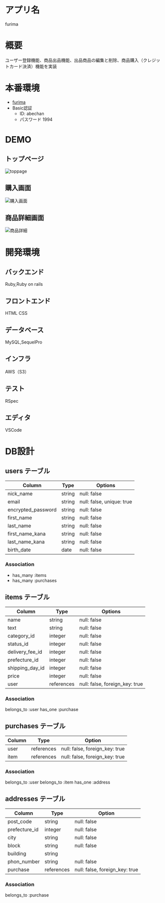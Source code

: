 # アプリ名
furima
# 概要
ユーザー登録機能、商品出品機能、出品商品の編集と削除、商品購入（クレジットカード決済）機能を実装
# 本番環境
- [furima](https://furima-29584.herokuapp.com/#)
- Basic認証
    - ID: abechan
    - パスワード 1994

# DEMO
## トップページ
![toppage](https://i.gyazo.com/8a8ba8633579d8f8c9072f94c783ace0.png)
## 購入画面
![購入画面](https://i.gyazo.com/eaa8c92a916a2bbfd5a3d6f941703b58.png)
## 商品詳細画面
![商品詳細](https://i.gyazo.com/95400ce98f5b1f3c430a96ddeadc5652.png)
# 開発環境
## バックエンド
Ruby,Ruby on rails
## フロントエンド
HTML CSS
## データベース
MySQL,SequelPro
## インフラ
AWS（S3）
## テスト
RSpec
## エディタ
VSCode
# DB設計
## users テーブル
| Column             | Type   | Options                   |
|--------------------|--------|---------------------------|
| nick_name          | string | null: false               |
| email              | string | null: false, unique: true |
| encrypted_password | string | null: false               |
| first_name         | string | null: false               |
| last_name          | string | null: false               |
| first_name_kana    | string | null: false               |
| last_name_kana     | string | null: false               |
| birth_date         | date   | null: false               |

### Association
- has_many :items
- has_many :purchases

## items テーブル
| Column          | Type       | Options                        |
|-----------------|------------|--------------------------------|
| name            | string     | null: false                    |
| text            | string     | null: false                    |
| category_id     | integer    | null: false                    |
| status_id       | integer    | null: false                    |
| delivery_fee_id | integer    | null: false                    |
| prefecture_id   | integer    | null: false                    |
| shipping_day_id | integer    | null: false                    |
| price           | integer    | null: false                    |
| user            | references | null: false, foreign_key: true |

### Association
belongs_to :user
has_one :purchase

## purchases テーブル
| Column  | Type       | Option                         |
|---------|------------|--------------------------------|
| user    | references | null: false, foreign_key: true |
| item    | references | null: false, foreign_key: true |


### Association
belongs_to :user
belongs_to :item
has_one :address

## addresses テーブル
| Column        | Type       | Option                         |
|---------------|------------|--------------------------------|
| post_code     | string     | null: false                    |
| prefecture_id | integer    | null: false                    |
| city          | string     | null: false                    |
| block         | string     | null: false                    |
| building      | string     |                                |
| phon_number   | string     | null: false                    |
| purchase      | references | null: false, foreign_key: true |

### Association
belongs_to :purchase
